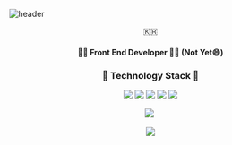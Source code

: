 ![header](https://capsule-render.vercel.app/api?type=soft&color=auto&height=150&section=header&text=YoonSangJoon&fontSize=70&animation=twinkling)

<p align="center">🇰🇷</p>

<h4 align="center">👨‍💻 Front End Developer 👨‍💻 (Not Yet😅)</center>

<h3 align="center">🧰 Technology Stack 🧰</h3>
<p align="center">
  <img src="https://img.shields.io/badge/-HTML-D35936?logo=HTML&logoColor=white&style=for-the-badge"/>
  <img src="https://img.shields.io/badge/-CSS-3372B1?logo=CSS&logoColor=white&style=for-the-badge"/>
  <img src="https://img.shields.io/badge/-JavaScript-F3DF51?logo=javascript&logoColor=white&style=for-the-badge"/>
  <img src='https://img.shields.io/badge/-Python-4675A6?logo=python&logoColor=white&style=for-the-badge'/>
  <img src='https://img.shields.io/badge/-ReactJs-61DAFB?logo=react&logoColor=white&style=for-the-badge'/>
</p>

<p align="center">
  <a href="https://velog.io/@arthur"><img src="https://img.shields.io/badge/Tech%20Blog-11B48A?style=flat-square&logo=Vimeo&logoColor=white&link=https://velog.io/@arthur"/></a>&nbsp
</p>
<p align="center">
  <a href="https://hits.seeyoufarm.com"><img src="https://hits.seeyoufarm.com/api/count/incr/badge.svg?url=https%3A%2F%2Fgithub.com&count_bg=%23000000&title_bg=%239BA1FF&icon=&icon_color=%23C4C2E9&title=hits&edge_flat=true"/></a>
</p>
